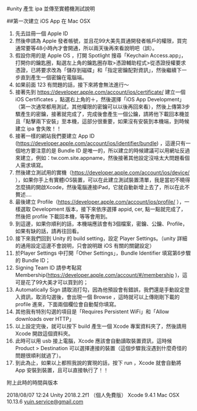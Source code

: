 
#unity 產生 ipa 並傳至實體機測試說明

##第一次建立 iOS App 在 Mac OSX
1. 先去註冊一個 Apple ID
2. 然後申請為 Apple 發者帳號，並且花99大美先買通開發者帳戶的權限，買完通常要等48小時內才會開通，所以兩天後再來看說明吧（誤）。
3. 假設你用的是 Apple OS ，打開 Spotlight 搜尋「Keychain Access.app」，打開你的鑰匙圈，點選左上角的鑰匙圈存取>憑證輔助程式>從憑證授權要求憑證，已將要求改為「儲存到磁碟」和「指定密鑰配對資訊」，然後繼續下一步直到產生一個密鑰在電腦端。
4. 如果前面 123 有問題的話，接下來將會無法進行～
5. 接著先到 https://developer.apple.com/account/ios/certificate/ 建立一個 iOS Certificates ，點選右上角的＋，然後選擇「iOS App Development」（第一次通常都用測試，其他權限的密鑰可以以後再回來看），然後上傳第3步驟產生的密鑰，接著就完成了，完成後會產生一個公鑰，請將他下載回本機並且「點擊兩下安裝」至本機，這部分很重要，如果沒有安裝到本機端，到時候建立 ipa 會失敗！！
6. 接著一樣的網站我們要建立 App ID (https://developer.apple.com/account/ios/identifier/bundle) ，這邊只有一個地方要注意的是 Bundle ID 是唯一的，所以建立的時候建議可以用網址反過來建立，例如：tw.com.site.appname，然後接著其他設定沒啥太大問題看個人需求填寫。
7. 然後建立測試用的實機（https://developer.apple.com/account/ios/device/ ），如果你手上有實體iOS裝置，可以在此建立測試裝置清單，我是當初不曉得怎麼搞的開啟Xcode，然後電腦連接iPad，它就自動新增上去了，所以在此不贅述....
8. 最後建立 Profile（https://developer.apple.com/account/ios/profile/ ），一樣選取 Development 版本，接下來依序選擇 appid, cer, 點一點就完成了，然後把 profile 下載回本機，等等會用到。
9. 到這邊，如果你順利的話，本機端應該會有3個檔案，密鑰、公鑰、Profile，如果有缺的話，請再往回看。
10. 接下來我們回到 Unity 的 build setting，設定 Player Settings。（unity 詳細的通用設定這邊不會說明，只會說明跟 iOS 有關的關鍵設定）
11. 於Player Settings 中打開「Other Settings」，Bundle Identifier 填寫第6步驟的 Bundle ID；
12. Signing Team ID 請參考䩞寫 Membership(https://developer.apple.com/account/#/membership )，這可是花了99大美才可以買到的；
13. Automatically Sign 請取消打勾，因為他預設會有錯誤，我們還是手動設定登入資訊，取消勾選後，會出現一個 Browse ，這時就可以上傳剛剛下載的 profile 進來，下面兩個欄位會自動幫你填寫。
14. 其他我有特別勾選的項目是「Requires Persistent WiFi」和「Allow downloads over HTTP」
15. 以上設定完後，就可以按下 build 產生一個 Xcode 專案資料夾了，然後請用 Xcode 開啟這個資料夾。
16. 此時可以用 usb 接上電腦，Xcode 應該會自動讀取裝置資訊，這時候 Product > Destination 可以選擇連接的裝置（這個步驟我沒遇到什麼奇怪的問題很順利就過了）。
17. 到此為止，如果以上都照我說的實現的話，按下 run ，Xcode 就會自動將 App 安裝到裝置，且可以直接執行了！！

附上此時的時間與版本

2018/08/07 12:24
Unity 2018.2.2f1 （個人免費版）
Xcode 9.4.1
Mac OSX 10.13.6
yuin.service@gmail.com
